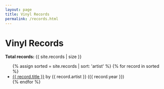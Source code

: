 ```yaml
---
layout: page
title: Vinyl Records
permalink: /records.html
---
```


# Vinyl Records

**Total records:** {{ site.records | size }}

<ul>
{% assign sorted = site.records | sort: 'artist' %}
  {% for record in sorted %}
    <li>
      <a href="{{ record.url }}">{{ record.title }}</a> by {{ record.artist }} ({{ record.year }})
    </li>
  {% endfor %}
</ul>

